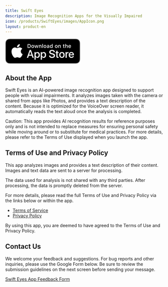 ```yaml
---
title: Swift Eyes
description: Image Recognition Apps for the Visually Impaired
icon: /products/SwiftEyes/images/AppIcon.png
layout: product-en
---
```

[![Download on the App Store](/images/AppStoreUS.svg)](https://apps.apple.com/us/app/swift-eyes/id6742831929)

## About the App

Swift Eyes is an AI-powered image recognition app designed to support people with visual impairments. It analyzes images taken with the camera or shared from apps like Photos, and provides a text description of the content. Because it is optimized for the VoiceOver screen reader, it automatically reads the text aloud once the analysis is completed.

Caution: This app provides AI recognition results for reference purposes only and is not intended to replace measures for ensuring personal safety while moving around or to substitute for medical practices. For more details, please refer to the Terms of Use displayed when you launch the app.

## Terms of Use and Privacy Policy

This app analyzes images and provides a text description of their content. Images and text data are sent to a server for processing.  

The data used for analysis is not shared with any third parties. After processing, the data is promptly deleted from the server.  

For more details, please read the full Terms of Use and Privacy Policy via the links below or within the app.  

- [Terms of Service](https://moutend.github.io/products/SwiftEyes/en/terms-of-service.md)
- [Privacy Policy](https://moutend.github.io/products/SwiftEyes/en/privacy-policy.html)

By using this app, you are deemed to have agreed to the Terms of Use and Privacy Policy.

## Contact Us

We welcome your feedback and suggestions. For bug reports and other inquiries, please use the Google Form below. Be sure to review the submission guidelines on the next screen before sending your message.

[Swift Eyes App Feedback Form](https://docs.google.com/forms/d/e/1FAIpQLSdoLmKot6JKojLeA82mOkxv3KDluY2LvMeDaxdinACedSS0pg/viewform?usp=dialog)
